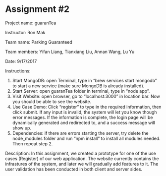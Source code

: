 # Assignment #2

Project name: guaranTea

Instructor: Ron Mak

Team name: Parking Guaranteed

Team members: Yifan Liang, Tianxiang Liu, Annan Wang, Lu Yu

Date: 9/17/2017


Instructions:
1. Start MongoDB: open Terminal, type in “brew services start mongodb” to start a new service (make sure MongoDB is already installed).
2. Start Server: open guaranTea folder in terminal, type in “node app”.
3. Visit Website: open browser, go to  “localhost:3000” in location bar. Now you should be able to see the website.
4. Use Case Demo: Click “register” to type in the required information, then click submit. If any input is invalid, the system will let you know though error messages. If the information is complete, the login page will be dynamically generated and redirected to, and a success message will show up. 
5. Dependencies: if there are errors starting the server, try delete the node_modules folder and run “npm install” to install all modules needed. Then repeat step 2.


Description: In this assignment, we created a prototype for one of the use cases (Register) of our web application. The website currently contains the infrastures of the system, and later we will gradually add features to it. The user validation has been conducted in both client and server sides.
